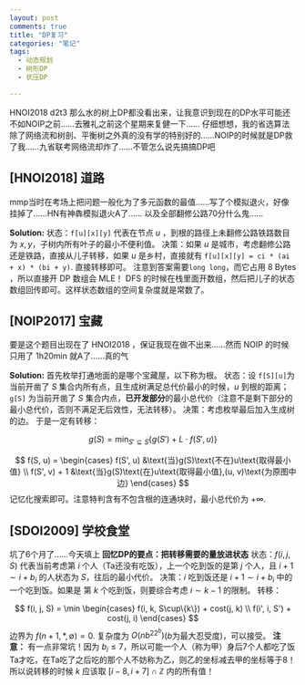 ```yaml
---
layout: post
comments: true
title: "DP复习"
categories: "笔记"
tags:
  - 动态规划
  - 树形DP
  - 状压DP

---
```



HNOI2018 d2t3 那么水的树上DP都没看出来，让我意识到现在的DP水平可能还不如NOIP之前……去雅礼之前这个星期来复健一下……
仔细想想，我的省选算法除了网络流和树剖、平衡树之外真的没有学的特别好的……NOIP的时候就是DP救了我……九省联考网络流却炸了……不管怎么说先搞搞DP吧

## [HNOI2018] 道路
mmp当时在考场上把问题一般化为了多元函数的最值……写了个模拟退火，好像挂掉了……HN有神犇模拟退火A了…… 以及全部翻修公路70分什么鬼……

**Solution:**
状态：`f[u][x][y]` 代表在节点 $u$ ，到根的路径上未翻修公路铁路数目为 $x, y$，子树内所有叶子的最小不便利值。
决策：如果 $u$ 是城市，考虑翻修公路还是铁路，直接从儿子转移，如果 $u$ 是乡村，直接就有 `f[u][x][y] = ci * (ai + x) * (bi + y)`.
直接转移即可。
注意到答案需要`long long`，而它占用 8 Bytes ，所以直接开 DP 数组会 MLE！
DFS 的时候在栈里面开数组，然后把儿子的状态数组回传即可。这样状态数组的空间复杂度就是常数了。

## [NOIP2017] 宝藏
要是这个题目出现在了 HNOI2018 ，保证我现在做不出来……然而 NOIP 的时候只用了 1h20min 就A了……真的气

**Solution:** 首先枚举打通地面的是哪个宝藏屋，以下称为根。
状态：设 `f[S][u]`为当前开凿了 $S$ 集合内所有点，且生成树满足总代价最小的时候，$u$ 到根的距离；`g[S]` 为当前开凿了 $S$ 集合内点，**已开发部分**的最小总代价（注意不是剩下部分的最小总代价，否则不满足无后效性，无法转移）。
决策：考虑枚举最后加入生成树的边。
于是一定有转移：

$$
g(S) = \min_{S' \subseteq S} \{g(S') + L \cdot f(S', u)\}
$$

$$
f(S, u) = \begin{cases}
f(S', u) &\text{当}g(S)\text{不在}u\text{取得最小值} \\
f(S', v) + 1  &\text{当}g(S)\text{在}u\text{取得最小值},(u, v)\text{为原图中边}
\end{cases}
$$
记忆化搜索即可。注意特判含有不包含根的连通块时，最小总代价为 $+\infty$.

## [SDOI2009] 学校食堂
坑了6个月了……今天填上
**回忆DP的要点：把转移需要的量放进状态**
状态：$f(i, j, S)$ 代表当前考虑第 $i$ 个人（Ta还没有吃饭），上一个吃到饭的是第 $j$ 个人，且 $i+1 \sim i+b_i$ 的人状态为 $S$，往后的最小代价。
决策：$i$ 吃到饭还是 $i+1 \sim i+b_i$ 中的一个吃到饭。如果是 第 $k$ 个吃到饭，则要综合考虑 $i \sim k-1$ 的限制。
转移：

$$
f(i, j, S) = \min
\begin{cases}
f(i, k, S\cup\{k\}) + cost(j, k) \\
f(i', i, S') + cost(j, i)
\end{cases}
$$
边界为 $f(n+1, *, \emptyset) = 0$.
复杂度为 $O(nb^22^b)$($b$为最大忍受度)，可以接受。
**注意：** 有一点非常坑！因为 $b_i \le 7$，所以可能一个人（称为甲）身后7个人都吃了饭Ta才吃，在Ta吃了之后吃的那个人不妨称为乙，则乙的坐标减去甲的坐标等于8！所以说转移的时候 $k$ 应该取 $[i-8, i+7] \cap \mathbb{Z}$ 内的所有值！

